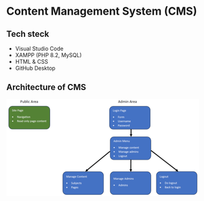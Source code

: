 # Content Management System (CMS)

## Tech steck
* Visual Studio Code
* XAMPP (PHP 8.2, MySQL)
* HTML & CSS
* GitHub Desktop

## Architecture of CMS

![CMS Architecture](/images_for_dokumentation/Overview.PNG "CMS Architecture")





